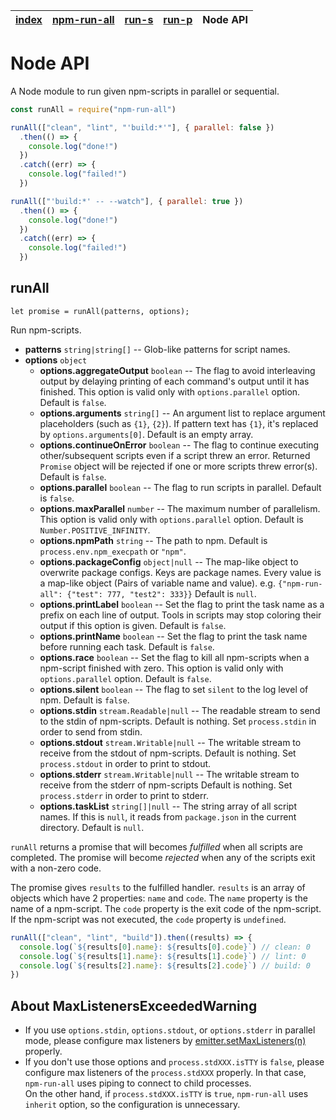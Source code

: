 | [index](../README.md) | [npm-run-all](npm-run-all.md) | [run-s](run-s.md) | [run-p](run-p.md) | Node API |
| --------------------- | ----------------------------- | ----------------- | ----------------- | -------- |

# Node API

A Node module to run given npm-scripts in parallel or sequential.

```js
const runAll = require("npm-run-all")

runAll(["clean", "lint", "'build:*'"], { parallel: false })
  .then(() => {
    console.log("done!")
  })
  .catch((err) => {
    console.log("failed!")
  })

runAll(["'build:*' -- --watch"], { parallel: true })
  .then(() => {
    console.log("done!")
  })
  .catch((err) => {
    console.log("failed!")
  })
```

## runAll

```
let promise = runAll(patterns, options);
```

Run npm-scripts.

- **patterns** `string|string[]` -- Glob-like patterns for script names.
- **options** `object`
  - **options.aggregateOutput** `boolean` --
    The flag to avoid interleaving output by delaying printing of each command's output until it has finished.
    This option is valid only with `options.parallel` option.
    Default is `false`.
  - **options.arguments** `string[]` --
    An argument list to replace argument placeholders (such as `{1}`, `{2}`). If pattern text has `{1}`, it's replaced by `options.arguments[0]`.
    Default is an empty array.
  - **options.continueOnError** `boolean` --
    The flag to continue executing other/subsequent scripts even if a script threw an error.
    Returned `Promise` object will be rejected if one or more scripts threw error(s).
    Default is `false`.
  - **options.parallel** `boolean` --
    The flag to run scripts in parallel.
    Default is `false`.
  - **options.maxParallel** `number` --
    The maximum number of parallelism.
    This option is valid only with `options.parallel` option.
    Default is `Number.POSITIVE_INFINITY`.
  - **options.npmPath** `string` --
    The path to npm.
    Default is `process.env.npm_execpath` or `"npm"`.
  - **options.packageConfig** `object|null` --
    The map-like object to overwrite package configs.
    Keys are package names.
    Every value is a map-like object (Pairs of variable name and value).
    e.g. `{"npm-run-all": {"test": 777, "test2": 333}}`
    Default is `null`.
  - **options.printLabel** `boolean` --
    Set the flag to print the task name as a prefix on each line of output.
    Tools in scripts may stop coloring their output if this option is given.
    Default is `false`.
  - **options.printName** `boolean` --
    Set the flag to print the task name before running each task.
    Default is `false`.
  - **options.race** `boolean` --
    Set the flag to kill all npm-scripts when a npm-script finished with zero.
    This option is valid only with `options.parallel` option.
    Default is `false`.
  - **options.silent** `boolean` --
    The flag to set `silent` to the log level of npm.
    Default is `false`.
  - **options.stdin** `stream.Readable|null` --
    The readable stream to send to the stdin of npm-scripts.
    Default is nothing.
    Set `process.stdin` in order to send from stdin.
  - **options.stdout** `stream.Writable|null` --
    The writable stream to receive from the stdout of npm-scripts.
    Default is nothing.
    Set `process.stdout` in order to print to stdout.
  - **options.stderr** `stream.Writable|null` --
    The writable stream to receive from the stderr of npm-scripts
    Default is nothing.
    Set `process.stderr` in order to print to stderr.
  - **options.taskList** `string[]|null` --
    The string array of all script names.
    If this is `null`, it reads from `package.json` in the current directory.
    Default is `null`.

`runAll` returns a promise that will becomes _fulfilled_ when all scripts are completed.
The promise will become _rejected_ when any of the scripts exit with a non-zero code.

The promise gives `results` to the fulfilled handler.
`results` is an array of objects which have 2 properties: `name` and `code`.
The `name` property is the name of a npm-script.
The `code` property is the exit code of the npm-script. If the npm-script was not executed, the `code` property is `undefined`.

```js
runAll(["clean", "lint", "build"]).then((results) => {
  console.log(`${results[0].name}: ${results[0].code}`) // clean: 0
  console.log(`${results[1].name}: ${results[1].code}`) // lint: 0
  console.log(`${results[2].name}: ${results[2].code}`) // build: 0
})
```

## About MaxListenersExceededWarning

- If you use `options.stdin`, `options.stdout`, or `options.stderr` in parallel mode, please configure max listeners by [emitter.setMaxListeners(n)](https://nodejs.org/api/events.html#events_emitter_setmaxlisteners_n) properly.
- If you don't use those options and `process.stdXXX.isTTY` is `false`, please configure max listeners of the `process.stdXXX` properly. In that case, `npm-run-all` uses piping to connect to child processes.<br>
  On the other hand, if `process.stdXXX.isTTY` is `true`, `npm-run-all` uses `inherit` option, so the configuration is unnecessary.
